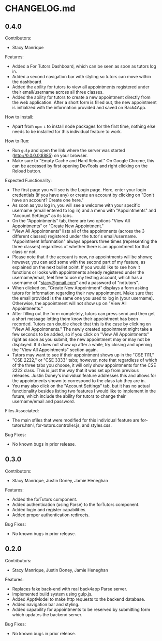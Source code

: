 # CHANGELOG.md

## 0.4.0 

Contributors:

  - Stacy Manrique

Features:

  - Added a For Tutors Dashboard, which can be seen as soon as tutors log in. 
  - Added a second navigation bar with styling so tutors can move within the dashboard.
  - Added the ability for tutors to view all appointments registered under their email/username across all three classes.
  - Added the ability for tutors to create a new appointment directly from the web application. After a short form is filled out, the new appointment is initialized with the information provided and saved on Back4App. 
 
How to Install:

  - Apart from `npm i` to install node packages for the first time, nothing else needs to be installed for this individual feature to work. 

How to Run:

  - Run `gulp` and open the link where the server was started (http://0.0.0.0:8885) on your browser. 
  - Make sure to "Empty Cache and Hard Reload." On Google Chrome, this can be accessed by first opening DevTools and right clicking on the Reload button.

Expected Functionality:

  - The first page you will see is the Login page. Here, enter your login credentials (if you have any) or create an account by clicking on "Don't have an account? Create one here."
  - As soon as you log in, you will see a welcome with your specific username (email entered to log in) and a menu with "Appointments" and "Account Settings" as its tabs.  
  - On the "Appointments" tab, there are two options "View All Appointments" or "Create New Appointment." 
  - "View All Appointments" lists all of the appointments (across the 3 different classes) registered under the tutor's email/username. "Appointment Information" always appears three times (representing the three classes) regardless of whether there is an appointment for that class or not.
  - Please note that if the account is new, no appointments will be shown; however, you can add some with the second part of my feature, as explained on the next bullet point. If you would like to see how it functions or looks with appointments already registered under the username/email, feel free to use my testing account, which has a username of "stacy@gmail.com" and a password of "ndtutors".
  - When clicked on, "Create New Appointment" displays a form asking tutors for information regarding their new appointment. Make sure that the email provided is the same one you used to log in (your username). Otherwise, the appointment will not show up on "View All Appointments."
  - After filling out the form completely, tutors can press send and then get a short message letting them know their appointment has been recorded. Tutors can double check that this is the case by clicking on "View All Appointments." The newly created appointment might take a few seconds to be added, so if you click on "View All Appointments" right as soon as you submit, the new appointment may or may not be displayed. If it does not show up after a while, try closing and opening the "View All Appointments" section again.  
  - Tutors may want to see if their appointment shows up in the "CSE 1111," "CSE 2222," or "CSE 3333" tabs; however, note that regardless of which of the three tabs you choose, it will only show appointments for the CSE 2222 class. This is just the way that it was set up from previous releases. Justin Doney's individual feature addresses this and allows for the appointments shown to correspond to the class tab they are in.
  - You may also click on the "Account Settings" tab, but it has no actual functionality besides listing two features I would like to implement in the future, which include the ability for tutors to change their username/email and password.

Files Associated:

  - The main sfiles that were modified for this individual feature are for-tutors.html, for-tutors.controller.js, and styles.css. 

Bug Fixes: 

 - No known bugs in prior release.
 
## 0.3.0 

Contributors:

  - Stacy Manrique, Justin Doney, Jamie Heneghan

Features:

  - Added the forTutors component. 
  - Added authentication (using Parse) to the forTutors component. 
  - Added login and register capabilities. 
  - Added proper authentication redirects. 

Bug Fixes: 

 - No known bugs in prior release.

## 0.2.0 

Contributors:

  - Stacy Manrique, Justin Doney, Jamie Heneghan

Features:

  - Replaces fake back-end with real back4app Parse server.
  - Implemented build system using gulp.js.
  - Added ApptModel to make http requests to the backend database.
  - Added navigation bar and styling.
  - Added capability for appointments to be reserved by submitting form which updates the backend server.

Bug Fixes: 

 - No known bugs in prior release.
 
 

